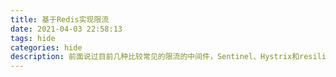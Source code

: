 ```yaml
---
title: 基于Redis实现限流
date: 2021-04-03 22:58:13
tags: hide
categories: hide
description: 前面说过目前几种比较常见的限流的中间件，Sentinel、Hystrix和resilience4j，也提到过自己实现限流功能，今天就基于Redis实现一哈限流功能。
---
```

